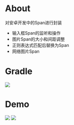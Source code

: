 # About
对安卓开发中的Span进行封装

* 输入框Span的监听和操作
* 图片Span的大小和间距调整
* 正则表达式匹配后替换为Span
* 网络图片Span

# Gradle
[![](https://jitpack.io/v/zj565061763/span.svg)](https://jitpack.io/#zj565061763/span)

# Demo
![](http://thumbsnap.com/i/QeKxWmbM.png?0718)
![](http://thumbsnap.com/i/uKnMNBqU.gif?0718)


